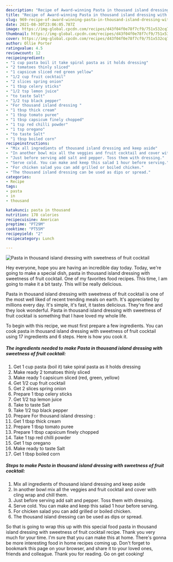 ```yaml
---
description: "Recipe of Award-winning Pasta in thousand island dressing with sweetness of fruit cocktail"
title: "Recipe of Award-winning Pasta in thousand island dressing with sweetness of fruit cocktail"
slug: 969-recipe-of-award-winning-pasta-in-thousand-island-dressing-with-sweetness-of-fruit-cocktail
date: 2021-08-30T23:06:05.787Z
image: https://img-global.cpcdn.com/recipes/d43f04f0e78f7cf9/751x532cq70/pasta-in-thousand-island-dressing-with-sweetness-of-fruit-cocktail-recipe-main-photo.jpg
thumbnail: https://img-global.cpcdn.com/recipes/d43f04f0e78f7cf9/751x532cq70/pasta-in-thousand-island-dressing-with-sweetness-of-fruit-cocktail-recipe-main-photo.jpg
cover: https://img-global.cpcdn.com/recipes/d43f04f0e78f7cf9/751x532cq70/pasta-in-thousand-island-dressing-with-sweetness-of-fruit-cocktail-recipe-main-photo.jpg
author: Ollie Porter
ratingvalue: 4.5
reviewcount: 12
recipeingredient:
- "1 cup pasta boil it take spiral pasta as it holds dressing"
- "2 tomatoes thinly sliced"
- "1 capsicum sliced red green yellow"
- "1/2 cup fruit cocktail"
- "2 slices spring onion"
- "1 tbsp celery sticks"
- "1/2 tsp lemon juice"
- "to taste Salt"
- "1/2 tsp black pepper"
- "For thousand island dressing "
- "1 tbsp thick cream"
- "1 tbsp tomato puree"
- "1 tbsp capsicum finely chopped"
- "1 tsp red chilli powder"
- "1 tsp oregano"
- "to taste Salt"
- "1 tbsp boiled corn"
recipeinstructions:
- "Mix all ingredients of thousand island dressing and keep aside"
- "In another bowl mix all the veggies and fruit cocktail and cover with cling wrap and chill them."
- "Just before serving add salt and pepper. Toss them with dressing."
- "Serve cold. You can make and keep this salad 1 hour before serving."
- "For chicken salad you can add grilled or boiled chicken."
- "The thousand island dressing can be used as dips or spread."
categories:
- Recipe
tags:
- pasta
- in
- thousand

katakunci: pasta in thousand 
nutrition: 178 calories
recipecuisine: American
preptime: "PT29M"
cooktime: "PT55M"
recipeyield: "2"
recipecategory: Lunch

---
```



![Pasta in thousand island dressing with sweetness of fruit cocktail](https://img-global.cpcdn.com/recipes/d43f04f0e78f7cf9/751x532cq70/pasta-in-thousand-island-dressing-with-sweetness-of-fruit-cocktail-recipe-main-photo.jpg)

Hey everyone, hope you are having an incredible day today. Today, we're going to make a special dish, pasta in thousand island dressing with sweetness of fruit cocktail. One of my favorites food recipes. This time, I am going to make it a bit tasty. This will be really delicious.

Pasta in thousand island dressing with sweetness of fruit cocktail is one of the most well liked of recent trending meals on earth. It's appreciated by millions every day. It's simple, it's fast, it tastes delicious. They're fine and they look wonderful. Pasta in thousand island dressing with sweetness of fruit cocktail is something that I have loved my whole life.




To begin with this recipe, we must first prepare a few ingredients. You can cook pasta in thousand island dressing with sweetness of fruit cocktail using 17 ingredients and 6 steps. Here is how you cook it.

<!--inarticleads1-->

##### The ingredients needed to make Pasta in thousand island dressing with sweetness of fruit cocktail:

1. Get 1 cup pasta (boil it) take spiral pasta as it holds dressing
1. Make ready 2 tomatoes thinly sliced
1. Make ready 1 capsicum sliced (red, green, yellow)
1. Get 1/2 cup fruit cocktail
1. Get 2 slices spring onion
1. Prepare 1 tbsp celery sticks
1. Get 1/2 tsp lemon juice
1. Take to taste Salt
1. Take 1/2 tsp black pepper
1. Prepare For thousand island dressing :
1. Get 1 tbsp thick cream
1. Prepare 1 tbsp tomato puree
1. Prepare 1 tbsp capsicum finely chopped
1. Take 1 tsp red chilli powder
1. Get 1 tsp oregano
1. Make ready to taste Salt
1. Get 1 tbsp boiled corn




<!--inarticleads2-->

##### Steps to make Pasta in thousand island dressing with sweetness of fruit cocktail:

1. Mix all ingredients of thousand island dressing and keep aside
1. In another bowl mix all the veggies and fruit cocktail and cover with cling wrap and chill them.
1. Just before serving add salt and pepper. Toss them with dressing.
1. Serve cold. You can make and keep this salad 1 hour before serving.
1. For chicken salad you can add grilled or boiled chicken.
1. The thousand island dressing can be used as dips or spread.




So that is going to wrap this up with this special food pasta in thousand island dressing with sweetness of fruit cocktail recipe. Thank you very much for your time. I'm sure that you can make this at home. There's gonna be more interesting food in home recipes coming up. Don't forget to bookmark this page on your browser, and share it to your loved ones, friends and colleague. Thank you for reading. Go on get cooking!
